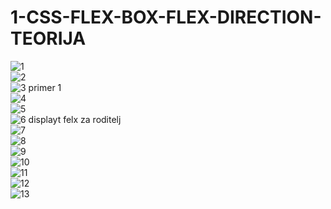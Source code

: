# 1-CSS-FLEX-BOX-FLEX-DIRECTION-TEORIJA


![1](https://user-images.githubusercontent.com/56784702/217836321-fdb4282a-fa38-4cd4-98cc-473f8543f266.png)
<br>
![2](https://user-images.githubusercontent.com/56784702/217836346-8c4c0968-8f46-4862-b634-9118f306c67e.png)
<br>
![3 primer 1](https://user-images.githubusercontent.com/56784702/217836361-448195d9-0027-443f-8aa8-93b63bace79d.png)
<br>
![4](https://user-images.githubusercontent.com/56784702/217836370-7273d9f8-280c-4716-8d16-39858972c028.png)
<br>
![5](https://user-images.githubusercontent.com/56784702/217836379-f96ceffb-619b-4191-941e-d99394575c01.png)
<br>
![6 displayt felx za roditelj](https://user-images.githubusercontent.com/56784702/217836388-3c81d869-0f04-4389-85c9-61353f9aff9d.png)
<br>
![7](https://user-images.githubusercontent.com/56784702/217836391-97d70d2e-d970-4bd5-a4b1-77d5ce1a4bb7.png)
<br>
![8](https://user-images.githubusercontent.com/56784702/217836403-701c8e9e-1fe6-4740-883d-72e22bfede1a.png)
<br>
![9](https://user-images.githubusercontent.com/56784702/217836412-012bb69c-bc47-4bd5-8dca-ebf34ebf6b39.png)
<br>
![10](https://user-images.githubusercontent.com/56784702/217836423-d1ec7b1a-0439-4b4a-af1e-02b27db79c64.png)
<br>
![11](https://user-images.githubusercontent.com/56784702/217836431-dbeb43a0-3e07-4ff0-9890-c5ac822c00fb.png)
<br>
![12](https://user-images.githubusercontent.com/56784702/217836435-a7bbc2ba-7a5b-499e-9512-aa4dd5907402.png)
<br>
![13](https://user-images.githubusercontent.com/56784702/217837932-75e1b1ea-bd64-4f93-b1e1-d9e48dc536ea.png)

<br>

